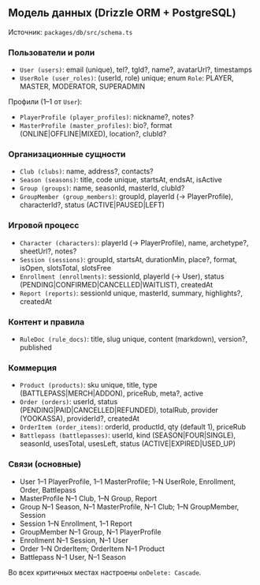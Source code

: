 ## Модель данных (Drizzle ORM + PostgreSQL)

Источник: `packages/db/src/schema.ts`

### Пользователи и роли
- `User (users)`: email (unique), tel?, tgId?, name?, avatarUrl?, timestamps
- `UserRole (user_roles)`: (userId, role) unique; enum `Role`: PLAYER, MASTER, MODERATOR, SUPERADMIN

Профили (1–1 от `User`):
- `PlayerProfile (player_profiles)`: nickname?, notes?
- `MasterProfile (master_profiles)`: bio?, format (ONLINE|OFFLINE|MIXED), location?, clubId?

### Организационные сущности
- `Club (clubs)`: name, address?, contacts?
- `Season (seasons)`: title, code unique, startsAt, endsAt, isActive
- `Group (groups)`: name, seasonId, masterId, clubId?
- `GroupMember (group_members)`: groupId, playerId (→ PlayerProfile), characterId?, status (ACTIVE|PAUSED|LEFT)

### Игровой процесс
- `Character (characters)`: playerId (→ PlayerProfile), name, archetype?, sheetUrl?, notes?
- `Session (sessions)`: groupId, startsAt, durationMin, place?, format, isOpen, slotsTotal, slotsFree
- `Enrollment (enrollments)`: sessionId, playerId (→ User), status (PENDING|CONFIRMED|CANCELLED|WAITLIST), createdAt
- `Report (reports)`: sessionId unique, masterId, summary, highlights?, createdAt

### Контент и правила
- `RuleDoc (rule_docs)`: title, slug unique, content (markdown), version?, published

### Коммерция
- `Product (products)`: sku unique, title, type (BATTLEPASS|MERCH|ADDON), priceRub, meta?, active
- `Order (orders)`: userId, status (PENDING|PAID|CANCELLED|REFUNDED), totalRub, provider (YOOKASSA), providerId?, createdAt
- `OrderItem (order_items)`: orderId, productId, qty (default 1), priceRub
- `Battlepass (battlepasses)`: userId, kind (SEASON|FOUR|SINGLE), seasonId, usesTotal, usesLeft, status (ACTIVE|EXPIRED|USED_UP)

### Связи (основные)
- User 1–1 PlayerProfile, 1–1 MasterProfile; 1–N UserRole, Enrollment, Order, Battlepass
- MasterProfile N–1 Club, 1–N Group, Report
- Group N–1 Season, N–1 MasterProfile, N–1 Club; 1–N GroupMember, Session
- Session 1–N Enrollment, 1–1 Report
- GroupMember N–1 Group, N–1 PlayerProfile
- Enrollment N–1 Session, N–1 User
- Order 1–N OrderItem; OrderItem N–1 Product
- Battlepass N–1 User, N–1 Season

Во всех критичных местах настроены `onDelete: Cascade`.


